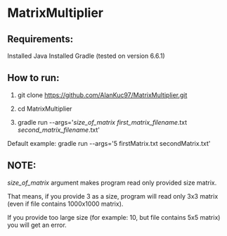 # MatrixMultiplier

## Requirements:

Installed Java
Installed Gradle (tested on version 6.6.1)

## How to run:

1. git clone https://github.com/AlanKuc97/MatrixMultiplier.git

2. cd MatrixMultiplier

3. gradle run --args='*size_of_matrix* *first_matrix_filename*.txt *second_matrix_filename*.txt'

Default example: gradle run --args='5 firstMatrix.txt secondMatrix.txt'

## NOTE: 
*size_of_matrix* argument makes program read only provided size matrix. 

That means, if you provide 3 as a size, program will read only 3x3 matrix (even if file contains 1000x1000 matrix).

If you provide too large size (for example: 10, but file contains 5x5 matrix) you will get an error.
